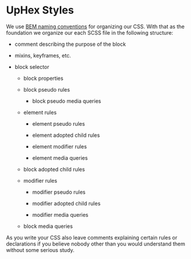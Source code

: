 # UpHex Styles

We use [BEM naming conventions](https://en.bem.info/method/naming-convention/) for organizing our CSS. With that as the foundation we organize our each SCSS file in the following structure:


- comment describing the purpose of the block

- mixins, keyframes, etc.

- block selector

  - block properties

  - block pseudo rules

    - block pseudo media queries

  - element rules

    - element pseudo rules

    - element adopted child rules

    - element modifier rules

    - element media queries

  - block adopted child rules

  - modifier rules

    - modifier pseudo rules

    - modifier adopted child rules

    - modifier media queries

  - block media queries

As you write your CSS also leave comments explaining certain rules or declarations if you believe nobody other than you would understand them without some serious study.
